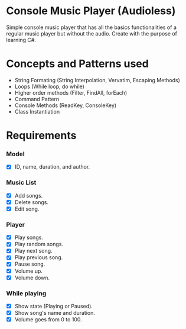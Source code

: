 # Console Music Player (Audioless)

Simple console music player that has all the basics functionalities of a regular music player but without the audio. Create with the purpose of learning C#.

# Concepts and Patterns used

* String Formating (String Interpolation, Vervatim, Escaping Methods)
* Loops (While loop, do while)
* Higher order methods (Filter, FindAll, forEach)
* Command Pattern
* Console Methods (ReadKey, ConsoleKey)
* Class Instantiation

# Requirements

### Model

- [x] ID, name, duration, and author.

### Music List

- [x] Add songs.
- [x] Delete songs.
- [x] Edit song.

### Player

- [x] Play songs.
- [x] Play random songs.
- [x] Play next song.
- [x] Play previous song.
- [x] Pause song.
- [x] Volume up.
- [x] Volume down.

### While playing

- [x] Show state (Playing or Paused).
- [x] Show song's name and duration.
- [x] Volume goes from 0 to 100.